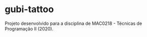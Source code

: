 # gubi-tattoo
Projeto desenvolvido para a disciplina de MAC0218 - Técnicas de Programação II (2020).
